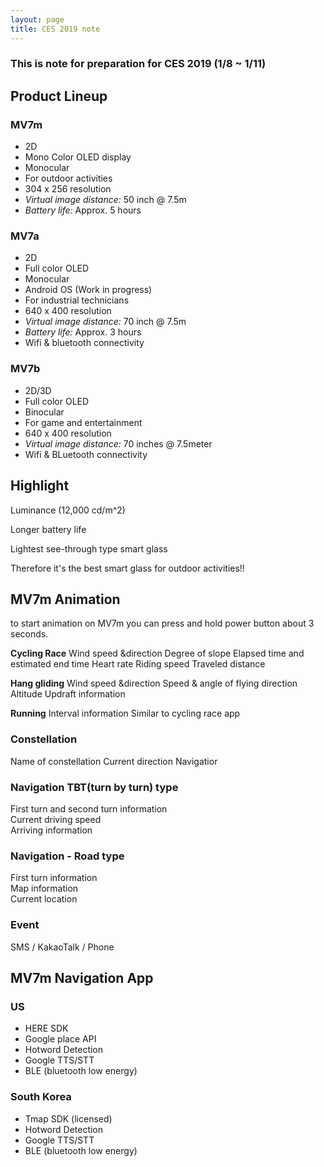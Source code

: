 ```yaml
---
layout: page
title: CES 2019 note
---
```


### This is note for preparation for CES 2019 (1/8 ~ 1/11)

## Product Lineup

### MV7m
- 2D
- Mono Color OLED display
- Monocular
- For outdoor activities
- 304 x 256 resolution
- *Virtual image distance:* 50 inch @ 7.5m
- *Battery life:* Approx. 5 hours

### MV7a
- 2D
- Full color OLED
- Monocular
- Android OS (Work in progress)
- For industrial technicians
- 640 x 400 resolution
- *Virtual image distance:* 70 inch @ 7.5m
- *Battery life:* Approx. 3 hours
- Wifi & bluetooth connectivity
 
### MV7b
- 2D/3D
- Full color OLED
- Binocular
- For game and entertainment
- 640 x 400 resolution
- *Virtual image distance:* 70 inches @ 7.5meter
- Wifi & BLuetooth connectivity

## Highlight
Luminance (12,000 cd/m^2)

Longer battery life

Lightest see-through type smart glass

Therefore it's the best smart glass for outdoor activities!!

## MV7m Animation
to start animation on MV7m you can press and hold power button about 3 seconds.

**Cycling Race**
Wind speed &direction
Degree of slope
Elapsed time and estimated end time
Heart rate
Riding speed
Traveled distance

**Hang gliding**
Wind speed &direction
Speed & angle of flying direction
Altitude
Updraft information

**Running**
Interval information
Similar to cycling race app

### Constellation
Name of constellation
Current direction
Navigatior

### Navigation TBT(turn by turn) type
First turn and second turn information<br>
Current driving speed<br>
Arriving information

### Navigation - Road type
First turn information<br>
Map information<br>
Current location

### Event
SMS / KakaoTalk / Phone

## MV7m Navigation App

### US
- HERE SDK
- Google place API
- Hotword Detection
- Google TTS/STT
- BLE (bluetooth low energy)

### South Korea
- Tmap SDK (licensed)
- Hotword Detection
- Google TTS/STT
- BLE (bluetooth low energy)

